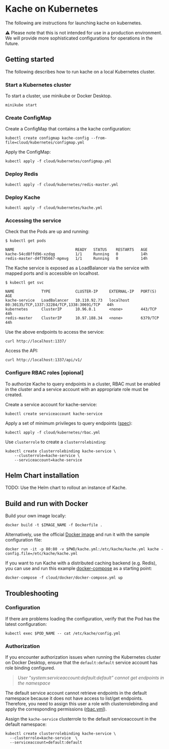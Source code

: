 # Kache on Kubernetes

The following are instructions for launching kache on kubernetes. 

:warning: Please note that this is not intended for use in a production environment. We will provide more sophisticated configurations for operations in the future. 

## Getting started

The following describes how to run kache on a local Kubernetes cluster.

### Start a Kubernetes cluster

To start a cluster, use minikube or Docker Desktop.

```
minikube start
```

### Create ConfigMap

Create a ConfigMap that contains a the kache configuration:

```
kubectl create configmap kache-config --from-file=cloud/kubernetes/configmap.yml 
```

Apply the ConfigMap:

```
kubectl apply -f cloud/kubernetes/configmap.yml
```

### Deploy Redis

```
kubectl apply -f cloud/kubernetes/redis-master.yml
```

### Deploy Kache

```
kubectl apply -f cloud/kubernetes/kache.yml
````

### Accessing the service

Check that the Pods are up and running:

```
$ kubectl get pods 

NAME                           READY   STATUS    RESTARTS   AGE
kache-54cd8ffd96-xzdqg         1/1     Running   0          14h
redis-master-d4f785667-mpmvg   1/1     Running   0          14h
```

The Kache service is exposed as a LoadBalancer via the service with mapped ports and is accessible on localhost.

```
$ kubectl get svc

NAME            TYPE           CLUSTER-IP     EXTERNAL-IP   PORT(S)                                      AGE
kache-service   LoadBalancer   10.110.92.73   localhost     80:30135/TCP,1337:32284/TCP,1338:30691/TCP   44h
kubernetes      ClusterIP      10.96.0.1      <none>        443/TCP                                      44h
redis-master    ClusterIP      10.97.188.34   <none>        6379/TCP                                     44h
```

Use the above endpoints to access the service:

```
curl http://localhost:1337/
```

Access the API:

```
curl http://localhost:1337/api/v1/
```

### Configure RBAC roles [opional]

To authorize Kache to query endpoints in a cluster, RBAC must be enabled in the cluster and a service account with an appropriate role must be created.

Create a service account for kache-service:

```
kubectl create serviceaccount kache-service
```

Apply a set of minimum privileges to query endpoints ([spec](https://raw.githubusercontent.com/kacheio/kache/main/cloud/kubernetes/rbac.yml)):

```
kubectl apply -f cloud/kubernetes/rbac.yml 
```

Use `clusterrole` to create a `clusterrolebinding`:

```
kubectl create clusterrolebinding kache-service \
    --clusterrole=kache-service \
    --serviceaccount=kache-service
```

## Helm Chart installation

TODO: Use the Helm chart to rollout an instance of Kache.

## Build and run with Docker 

Build your own image locally:

```
docker build -t $IMAGE_NAME -f Dockerfile .
```

Alternatively, use the official [Docker image](https://hub.docker.com/r/kacheio/kache) and run it with the sample configuration file:

```
docker run -it -p 80:80 -v $PWD/kache.yml:/etc/kache/kache.yml kache -config.file=/etc/kache/kache.yml 
````

If you want to run Kache with a distributed caching backend (e.g. Redis), you can use and run this example [docker-compose](https://github.com/kacheio/kache/blob/main/cloud/docker/docker-compose.yml) as a starting point:

```
docker-compose -f cloud/docker/docker-compose.yml up 
```

## Troubleshooting

### Configuration

If there are problems loading the configuration, verify that the Pod has the latest configuration:
```
kubectl exec $POD_NAME -- cat /etc/kache/config.yml 
```

### Authorization

If you encounter authorization issues when running the Kubernetes cluster on Docker Desktop, ensure that the `default:default` service account has role binding configured.

> *User "system:serviceaccount:default:default" cannot get endpoints in the namespace*

The default service account cannot retrieve endpoints in the default namespace because it does not have access to list/get endpoints. Therefore, you need to assign this user a role with clusterrolebinding and apply the corresponding permissions ([rbac.yml](https://raw.githubusercontent.com/kacheio/kache/main/cloud/kubernetes/rbac.yml)).

Assign the `kache-service` clusterrole to the default serviceaccount in the default namespace:
 
```
kubectl create clusterrolebinding kache-service \
  --clusterrole=kache-service  \
  --serviceaccount=default:default
```
